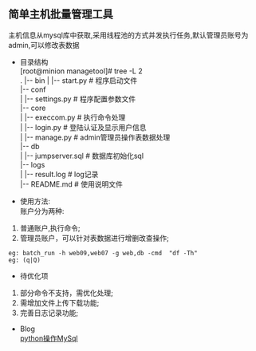 ## 简单主机批量管理工具  
主机信息从mysql库中获取,采用线程池的方式并发执行任务,默认管理员账号为admin,可以修改表数据


* 目录结构  
[root@minion managetool]# tree -L 2  
.
|-- bin
|   |-- start.py                # 程序启动文件  
|-- conf  
|   |-- settings.py             # 程序配置参数文件  
|-- core  
|   |-- execcom.py              # 执行命令处理  
|   |-- login.py                # 登陆认证及显示用户信息  
|   |-- manage.py               # admin管理员操作表数据处理  
|-- db  
|   |-- jumpserver.sql          # 数据库初始化sql  
|-- logs  
|   |-- result.log              # log记录  
|-- README.md                   # 使用说明文件  


* 使用方法:  
账户分为两种:  
1. 普通账户,执行命令;  
2. 管理员账户，可以针对表数据进行增删改查操作;  
```
eg: batch_run -h web09,web07 -g web,db -cmd  "df -Th"
eg: (q|Q)
```

* 待优化项  
1. 部分命令不支持，需优化处理;  
2. 需增加文件上传下载功能;  
3. 完善日志记录功能;

* Blog  
[python操作MySql](http://www.cnblogs.com/aslongas/p/7146844.html)  


